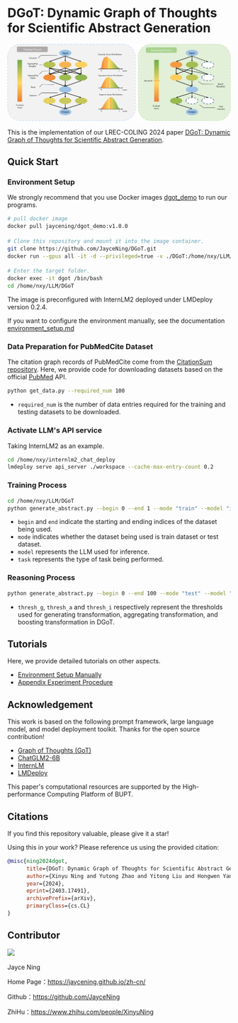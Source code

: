# DGoT: Dynamic Graph of Thoughts for Scientific Abstract Generation

![](./paper/img/overall_process.png)

This is the implementation of our LREC-COLING 2024 paper [DGoT: Dynamic Graph of Thoughts for Scientific Abstract Generation](https://arxiv.org/abs/2403.17491).

## Quick Start

### Environment Setup

We strongly recommend that you use Docker images [dgot_demo](https://hub.docker.com/r/jaycening/dgot_demo/tags) to run our programs.

```bash
# pull docker image
docker pull jaycening/dgot_demo:v1.0.0

# Clone this repository and mount it into the image container.
git clone https://github.com/JayceNing/DGoT.git
docker run --gpus all -it -d --privileged=true -v ./DGoT:/home/nxy/LLM/DGoT

# Enter the target folder.
docker exec -it dgot /bin/bash
cd /home/nxy/LLM/DGoT
```

The image is preconfigured with InternLM2 deployed under LMDeploy version 0.2.4.

If you want to configure the environment manually, see the documentation [environment_setup.md](https://github.com/JayceNing/DGoT/blob/master/docs/environment_setup.md)

### Data Preparation for PubMedCite Dataset

The citation graph records of PubMedCite come from the [CitationSum repository](https://github.com/zhehengluoK/CitationSum). Here, we provide code for downloading datasets based on the official [PubMed](https://pubmed.ncbi.nlm.nih.gov/download/) API.

```bash
python get_data.py --required_num 100
```

* `required_num` is the number of data entries required for the training and testing datasets to be downloaded.

### Activate LLM's API service

Taking InternLM2 as an example.
```bash
cd /home/nxy/internlm2_chat_deploy
lmdeploy serve api_server ./workspace --cache-max-entry-count 0.2
```

### Training Process
```bash
cd /home/nxy/LLM/DGoT
python generate_abstract.py --begin 0 --end 1 --mode "train" --model "internlm2" --task "default"
```

* `begin` and `end` indicate the starting and ending indices of the dataset being used.
* `mode` indicates whether the dataset being used is train dataset or test dataset.
* `model` represents the LLM used for inference.
* `task` represents the type of task being performed.

### Reasoning Process
```bash
python generate_abstract.py --begin 0 --end 100 --mode "test" --model "internlm2" --task "default" --thresh_g 0.34 --thresh_a 0.35 --thresh_i 0.34
```

* `thresh_g`, `thresh_a` and `thresh_i` respectively represent the thresholds used for generating transformation, aggregating transformation, and boosting transformation in DGoT.

## Tutorials
Here, we provide detailed tutorials on other aspects.
*  [Environment Setup Manually](https://github.com/JayceNing/DGoT/blob/master/docs/environment_setup.md)
* [Appendix Experiment Procedure](https://github.com/JayceNing/DGoT/blob/master/docs/appendix_tutorial.md)

## Acknowledgement

This work is based on the following prompt framework, large language model, and model deployment toolkit. Thanks for the open source contribution!

* [Graph of Thoughts (GoT)](https://github.com/spcl/graph-of-thoughts)
* [ChatGLM2-6B](https://github.com/THUDM/ChatGLM2-6B)
* [InternLM](https://github.com/InternLM/InternLM)
* [LMDeploy](https://github.com/InternLM/lmdeploy)

This paper's computational resources are supported by the High-performance Computing Platform of BUPT.

## Citations

If you find this repository valuable, please give it a star!

Using this in your work? Please reference us using the provided citation:


```bibtex
@misc{ning2024dgot,
      title={DGoT: Dynamic Graph of Thoughts for Scientific Abstract Generation}, 
      author={Xinyu Ning and Yutong Zhao and Yitong Liu and Hongwen Yang},
      year={2024},
      eprint={2403.17491},
      archivePrefix={arXiv},
      primaryClass={cs.CL}
}
```

## Contributor

<a href="https://github.com/JayceNing/ChatBrain/graphs/contributors">
  <img src="https://contrib.rocks/image?repo=JayceNing/ChatBrain" />
</a>

Jayce Ning

Home Page：https://jaycening.github.io/zh-cn/

Github：https://github.com/JayceNing

ZhiHu：https://www.zhihu.com/people/XinyuNing

